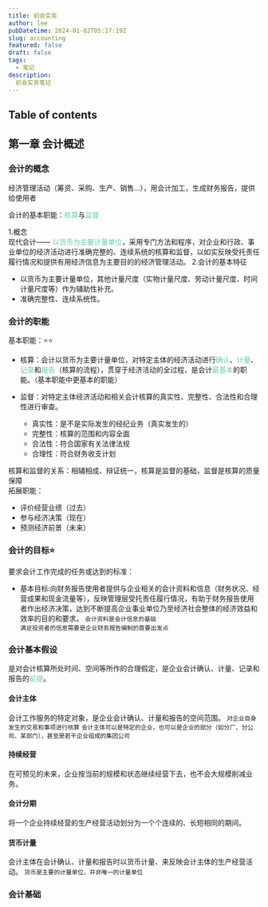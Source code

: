 ```yaml
---
title: 初会实务
author: lee
pubDatetime: 2024-01-02T05:17:19Z
slug: accounting
featured: false
draft: false
tags:
  - 笔记
description:
  初会实务笔记
---
```


## Table of contents

## 第一章 会计概述
### 会计的概念
经济管理活动（筹资、采购、生产、销售...），用会计加工，生成财务报告，提供给使用者

会计的基本职能：<font color=66CDAA>核算</font>与<font color=66CDAA>监督</font>

1.概念  
  现代会计—— <font color=66CDAA>以货币为主要计量单位</font>，采用专门方法和程序，对企业和行政、事业单位的经济活动进行准确完整的、连续系统的核算和监督，以如实反映受托责任履行情况和提供有用经济信息为主要目的的经济管理活动。 
2.会计的基本特征  
  - 以货币为主要计量单位，其他计量尺度（实物计量尺度、劳动计量尺度、时间计量尺度等）作为辅助性补充。  
  - 准确完整性、连续系统性。  

### 会计的职能 
基本职能：⭐⭐
- 核算：会计以货币为主要计量单位，对特定主体的经济活动进行<font color=66CDAA>确认</font>、<font color=66CDAA>计量</font>、<font color=66CDAA>记录</font>和<font color=66CDAA>报告</font>（核算的流程），贯穿于经济活动的全过程，是会计<font color=66CDAA>最基本</font>的职能。（基本职能中更基本的职能）

- 监督：对特定主体经济活动和相关会计核算的真实性、完整性、合法性和合理性进行审查。
  - 真实性：是不是实际发生的经纪业务（真实发生的）
  - 完整性：核算的范围和内容全面
  - 合法性：符合国家有关法律法规
  - 合理性：符合财务收支计划

核算和监督的关系：相辅相成、辩证统一，核算是监督的基础，监督是核算的质量保障  
拓展职能：
- 评价经营业绩（过去）
- 参与经济决策（现在）
- 预测经济前景（未来）

### 会计的目标⭐
要求会计工作完成的任务或达到的标准：
- 基本目标:向财务报告使用者提供与企业相关的会计资料和信息（财务状况、经营成果和现金流量等），反映管理层受托责任履行情况，有助于财务报告使用者作出经济决策，达到不断提高企业事业单位乃至经济社会整体的经济效益和效率的目的和要求。
`会计资料是会计信息的基础`  
`满足投资者的信息需要是企业财务报告编制的首要出发点`

### 会计基本假设
是对会计核算所处时间、空间等所作的合理假定，是企业会计确认、计量、记录和报告的<font color=66CDAA>前提</font>。
#### 会计主体
会计工作服务的特定对象，是企业会计确认、计量和报告的空间范围。
`对企业自身发生的交易和事项进行核算`
`会计主体可以是特定的企业，也可以是企业的部分（如分厂、分公司、某部门），甚至是若干企业组成的集团公司`
#### 持续经营
在可预见的未来，企业按当前的规模和状态继续经营下去，也不会大规模削减业务。

#### 会计分期
将一个企业持续经营的生产经营活动划分为一个个连续的、长短相同的期间。

#### 货币计量
会计主体在会计确认、计量和报告时以货币计量、来反映会计主体的生产经营活动。
`货币是主要的计量单位，并非唯一的计量单位` 

### 会计基础
